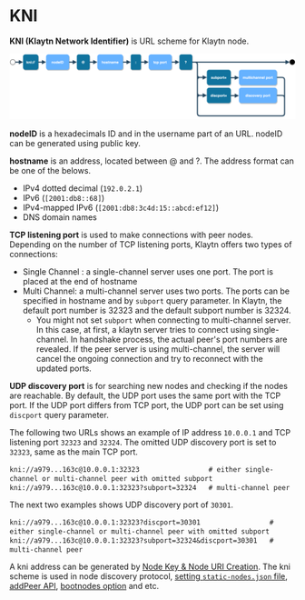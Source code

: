 # KNI <a id="KNI"></a>

**KNI (Klaytn Network Identifier)** is URL scheme for Klaytn node.

![KNI scheme](../images/kni_scheme.png)

**nodeID** is a hexadecimals ID and in the username part of an URL. nodeID can be generated using public key.

**hostname** is an address, located between @ and ?. The address format can be one of the belows.
* IPv4 dotted decimal (`192.0.2.1`)
* IPv6 (`[2001:db8::68]`)
* IPv4-mapped IPv6 (`[2001:db8:3c4d:15::abcd:ef12]`)
* DNS domain names

**TCP listening port** is used to make connections with peer nodes.
Depending on the number of TCP listening ports, Klaytn offers two types of connections:
* Single Channel : a single-channel server uses one port. The port is placed at the end of hostname
* Multi Channel: a multi-channel server uses two ports. The ports can be specified in hostname and by `subport` query parameter.
  In Klaytn, the default port number is 32323 and the default subport number is 32324.
    * You might not set `subport` when connecting to multi-channel server.
      In this case, at first, a klaytn server tries to connect using single-channel.
      In handshake process, the actual peer's port numbers are revealed.
      If the peer server is using multi-channel, the server will cancel the ongoing connection and try to reconnect with the updated ports.

**UDP discovery port** is for searching new nodes and checking if the nodes are reachable.
By default, the UDP port uses the same port with the TCP port.
If the UDP port differs from TCP port, the UDP port can be set using `discport` query parameter.

The following two URLs shows an example of IP address `10.0.0.1` and TCP listening port `32323` and `32324`.
The omitted UDP discovery port is set to `32323`, same as the main TCP port.
```
kni://a979...163c@10.0.0.1:32323                 # either single-channel or multi-channel peer with omitted subport
kni://a979...163c@10.0.0.1:32323?subport=32324   # multi-channel peer
```

The next two examples shows UDP discovery port of `30301`.
```
kni://a979...163c@10.0.0.1:32323?discport=30301                 # either single-channel or multi-channel peer with omitted subport
kni://a979...163c@10.0.0.1:32323?subport=32324&discport=30301   # multi-channel peer
```

A kni address can be generated by [Node Key & Node URI Creation](https://docs.klaytn.com/node/core-cell/installation-guide/before-you-install#node-key-node-uri-creation).
The kni scheme is used in node discovery protocol, [setting `static-nodes.json` file](https://docs.klaytn.com/node/core-cell/installation-guide/proxy-node-setup/configuration#install-static-nodes-json), [addPeer API](https://docs.klaytn.com/bapp/json-rpc/api-references/admin#admin_addpeer), [bootnodes option](https://docs.klaytn.com/node/endpoint-node/operation-guide/configuration#properties) and etc.